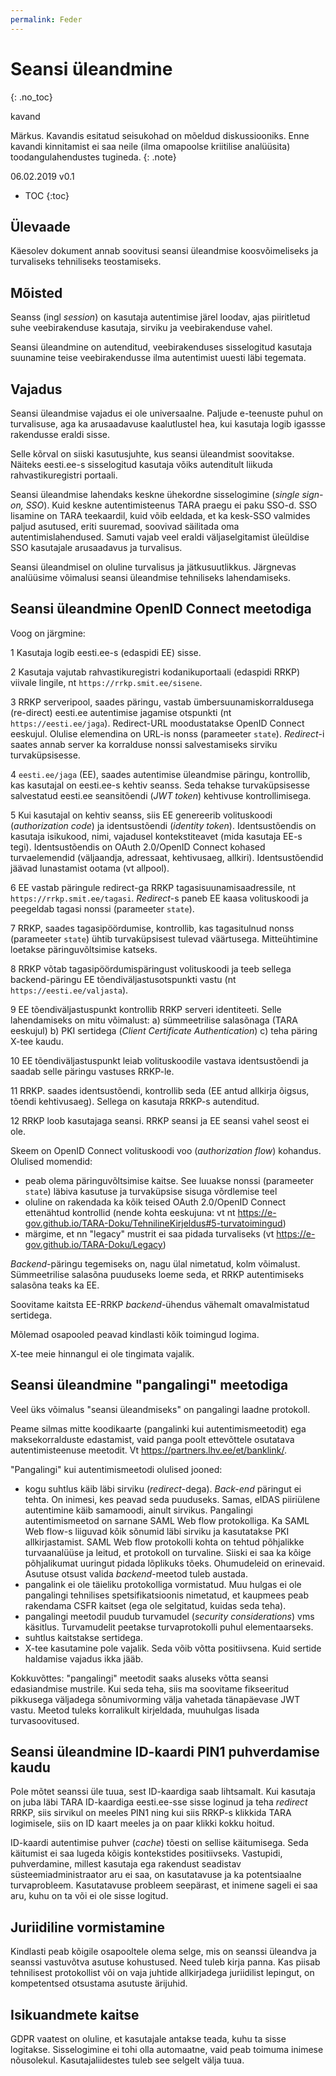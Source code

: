```yaml
---
permalink: Feder
---
```


# Seansi üleandmine
{: .no_toc}

kavand

Märkus. Kavandis esitatud seisukohad on mõeldud diskussiooniks. Enne kavandi kinnitamist ei saa neile (ilma omapoolse kriitilise analüüsita) toodangulahendustes tugineda. 
{: .note}

06.02.2019  v0.1

- TOC
{:toc}

## Ülevaade

Käesolev dokument annab soovitusi seansi üleandmise koosvõimeliseks ja turvaliseks tehniliseks teostamiseks.

## Mõisted

Seanss (ingl _session_) on kasutaja autentimise järel loodav, ajas piiritletud suhe veebirakenduse kasutaja, sirviku ja veebirakenduse vahel.

Seansi üleandmine on autenditud, veebirakenduses sisselogitud kasutaja suunamine teise veebirakendusse ilma autentimist uuesti läbi tegemata.

## Vajadus

Seansi üleandmise vajadus ei ole universaalne. Paljude e-teenuste puhul on turvalisuse, aga ka arusaadavuse kaalutlustel hea, kui kasutaja logib igassse rakendusse eraldi sisse.

Selle kõrval on siiski kasutusjuhte, kus seansi üleandmist soovitakse. Näiteks eesti.ee-s sisselogitud kasutaja võiks autenditult liikuda rahvastikuregistri portaali.

Seansi üleandmise lahendaks keskne ühekordne sisselogimine (_single sign-on, SSO_). Kuid keskne autentimisteenus TARA praegu ei paku SSO-d. SSO lisamine on TARA teekaardil, kuid võib eeldada, et ka kesk-SSO valmides paljud asutused, eriti suuremad, soovivad säilitada oma autentimislahendused. Samuti vajab veel eraldi väljaselgitamist üleüldise SSO kasutajale arusaadavus ja turvalisus.

Seansi üleandmisel on oluline turvalisus ja jätkusuutlikkus. Järgnevas analüüsime võimalusi seansi üleandmise tehniliseks lahendamiseks.

## Seansi üleandmine OpenID Connect meetodiga

Voog on järgmine:

1  Kasutaja logib eesti.ee-s (edaspidi EE) sisse.

2  Kasutaja vajutab rahvastikuregistri kodanikuportaali (edaspidi RRKP) viivale lingile, nt `https://rrkp.smit.ee/sisene`.

3  RRKP serveripool, saades päringu, vastab ümbersuunamiskorraldusega (re-direct) eesti.ee autentimise jagamise otspunkti (nt `https://eesti.ee/jaga`).
Redirect-URL moodustatakse OpenID Connect eeskujul. Olulise elemendina on URL-is nonss (parameeter `state`). _Redirect_-i saates annab server ka korralduse nonssi salvestamiseks sirviku turvaküpsisesse.

4  `eesti.ee/jaga` (EE), saades autentimise  üleandmise päringu, kontrollib, kas kasutajal on eesti.ee-s kehtiv seanss. Seda tehakse turvaküpsisesse salvestatud eesti.ee seansitõendi (_JWT token_) kehtivuse kontrollimisega.

5  Kui kasutajal on kehtiv seanss, siis EE genereerib volituskoodi (_authorization code_) ja identsustõendi (_identity token_). Identsustõendis on kasutaja isikukood, nimi, vajadusel kontekstiteavet (mida kasutaja EE-s tegi). Identsustõendis on OAuth 2.0/OpenID Connect kohased turvaelemendid (väljaandja, adressaat, kehtivusaeg, allkiri). Identsustõendid jäävad lunastamist ootama (vt allpool).

6  EE vastab päringule redirect-ga RRKP tagasisuunamisaadressile, nt `https://rrkp.smit.ee/tagasi`. _Redirect_-s paneb EE kaasa volituskoodi ja peegeldab tagasi nonssi (parameeter `state`).

7 RRKP, saades tagasipöördumise, kontrollib, kas tagasitulnud nonss (parameeter `state`) ühtib turvaküpsisest tulevad väärtusega. Mitteühtimine loetakse päringuvõltsimise katseks.

8  RRKP võtab tagasipöördumispäringust volituskoodi ja teeb sellega backend-päringu EE tõendiväljastusotspunkti vastu (nt `https://eesti.ee/valjasta`).

9  EE tõendiväljastuspunkt kontrollib RRKP serveri identiteeti.
Selle lahendamiseks on mitu võimalust:
a) sümmeetrilise salasõnaga (TARA eeskujul)
b) PKI sertidega (_Client Certificate Authentication_)
c) teha päring X-tee kaudu.

10 EE tõendiväljastuspunkt leiab volituskoodile vastava identsustõendi ja saadab selle päringu vastuses RRKP-le.

11 RRKP. saades identsustõendi, kontrollib seda (EE antud allkirja õigsus, tõendi kehtivusaeg). Sellega on kasutaja RRKP-s autenditud.

12 RRKP loob kasutajaga seansi. RRKP seansi ja EE seansi vahel seost ei ole.

Skeem on OpenID Connect volituskoodi voo (_authorization flow_) kohandus.
Olulised momendid:
- peab olema päringuvõltsimise kaitse. See luuakse nonssi (parameeter `state`) läbiva kasutuse ja turvaküpsise sisuga võrdlemise teel
- oluline on rakendada ka kõik teised OAuth 2.0/OpenID Connect ettenähtud kontrollid (nende kohta eeskujuna: vt nt https://e-gov.github.io/TARA-Doku/TehnilineKirjeldus#5-turvatoimingud)
- märgime, et nn "legacy" mustrit ei saa pidada turvaliseks (vt https://e-gov.github.io/TARA-Doku/Legacy)

_Backend_-päringu tegemiseks on, nagu ülal nimetatud, kolm võimalust. Sümmeetrilise salasõna puuduseks loeme seda, et RRKP autentimiseks salasõna teaks ka EE.

Soovitame kaitsta EE-RRKP _backend_-ühendus vähemalt omavalmistatud sertidega.

Mõlemad osapooled peavad kindlasti kõik toimingud logima.

X-tee meie hinnangul ei ole tingimata vajalik.

## Seansi üleandmine "pangalingi" meetodiga

Veel üks võimalus "seansi üleandmiseks" on pangalingi laadne protokoll.

Peame silmas mitte koodikaarte (pangalinki kui autentimismeetodit) ega maksekorralduste edastamist, vaid panga poolt ettevõttele osutatava autentimisteenuse meetodit. Vt https://partners.lhv.ee/et/banklink/.

"Pangalingi"  kui autentimismeetodi olulised jooned:
- kogu suhtlus käib läbi sirviku (_redirect_-dega). _Back-end_ päringut ei tehta. On inimesi, kes peavad seda puuduseks. Samas, eIDAS piiriülene autentimine käib samamoodi, ainult sirvikus. Pangalingi autentimismeetod on sarnane SAML Web flow protokolliga. Ka SAML Web flow-s liiguvad kõik sõnumid läbi sirviku ja kasutatakse PKI allkirjastamist. SAML Web flow protokolli kohta on tehtud põhjalikke turvaanalüüse ja leitud, et protokoll on turvaline. Siiski ei saa ka kõige põhjalikumat uuringut pidada lõplikuks tõeks. Ohumudeleid on erinevaid. Asutuse otsust valida _backend_-meetod tuleb austada.
- pangalink ei ole täieliku protokolliga vormistatud. Muu hulgas ei ole pangalingi tehnilises spetsifikatsioonis nimetatud, et kaupmees peab rakendama CSFR kaitset (ega ole selgitatud, kuidas seda teha).
- pangalingi meetodil puudub turvamudel (_security considerations_) vms käsitlus. Turvamudelit peetakse turvaprotokolli puhul elementaarseks.
- suhtlus kaitstakse sertidega.
- X-tee kasutamine pole vajalik. Seda võib võtta positiivsena. Kuid sertide haldamise vajadus ikka jääb.

Kokkuvõttes: "pangalingi" meetodit saaks aluseks võtta seansi edasiandmise mustrile. Kui seda teha, siis ma soovitame fikseeritud pikkusega väljadega sõnumivorming välja vahetada tänapäevase JWT vastu. Meetod tuleks korralikult kirjeldada, muuhulgas lisada turvasoovitused.

## Seansi üleandmine ID-kaardi PIN1 puhverdamise kaudu

Pole mõtet seanssi üle tuua, sest ID-kaardiga saab lihtsamalt. Kui kasutaja on juba läbi TARA ID-kaardiga eesti.ee-sse sisse loginud ja teha _redirect_ RRKP, siis sirvikul on meeles PIN1 ning
kui siis RRKP-s klikkida TARA logimisele, siis on ID kaart meeles ja on paar klikki kokku hoitud.

ID-kaardi autentimise puhver (_cache_) tõesti on sellise käitumisega. Seda käitumist ei saa lugeda kõigis kontekstides positiivseks. Vastupidi, puhverdamine, millest kasutaja ega rakendust seadistav süsteemiadministraator aru ei saa, on kasutatavuse ja ka potentsiaalne turvaprobleem. Kasutatavuse probleem seepärast, et inimene sageli ei saa aru, kuhu on ta või ei ole sisse logitud.

## Juriidiline vormistamine

Kindlasti peab kõigile osapooltele olema selge, mis on seanssi üleandva ja seanssi vastuvõtva asutuse kohustused. Need tuleb kirja panna. Kas piisab tehnilisest protokollist või on vaja juhtide allkirjadega juriidilist lepingut, on kompetentsed otsustama asutuste ärijuhid.

## Isikuandmete kaitse

GDPR vaatest on oluline, et kasutajale antakse teada, kuhu ta sisse logitakse. Sisselogimine ei tohi olla automaatne, vaid peab toimuma inimese nõusolekul. Kasutajaliidestes tuleb see selgelt välja tuua. 